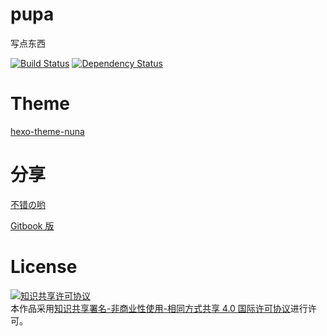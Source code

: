 # pupa

写点东西

[![Build Status](https://travis-ci.org/xwartz/pupa.svg?branch=master)](https://travis-ci.org/xwartz/pupa)
[![Dependency Status](https://david-dm.org/xwartz/pupa.svg)](https://david-dm.org/xwartz/pupa)

# Theme
[hexo-theme-nuna](https://github.com/xwartz/hexo-theme-nuna)

# 分享

[不错の哟](./SUMMARY.md)

[Gitbook 版](https://xwartz.gitbooks.io/pupa/content/)

# License
<a rel="license" href="http://creativecommons.org/licenses/by-nc-sa/4.0/"><img alt="知识共享许可协议" style="border-width:0" src="https://i.creativecommons.org/l/by-nc-sa/4.0/88x31.png" /></a><br />本作品采用<a rel="license" href="http://creativecommons.org/licenses/by-nc-sa/4.0/">知识共享署名-非商业性使用-相同方式共享 4.0 国际许可协议</a>进行许可。
